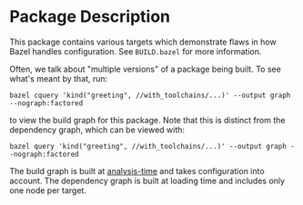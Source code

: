 # Package Description

This package contains various targets which demonstrate flaws in how Bazel handles configuration.
See `BUILD.bazel` for more information.

Often, we talk about "multiple versions" of a package being built. To see what's meant by that, run:
```
bazel cquery 'kind("greeting", //with_toolchains/...)' --output graph --nograph:factored
```

to view the build graph for this package. Note that this is distinct from the dependency graph,
which can be viewed with:
```
bazel query 'kind("greeting", //with_toolchains/...)' --output graph --nograph:factored
```

The build graph is built at [analysis-time](https://bazel.build/extending/concepts#evaluation-model)
and takes configuration into account. The dependency graph is built at loading time and includes
only one node per target.
